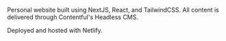 Personal website built using NextJS, React, and TailwindCSS. All content is delivered through Contentful's Headless CMS.

Deployed and hosted with Netlify.
